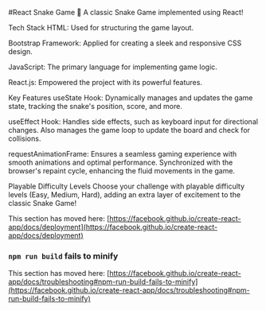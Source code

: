 #React Snake Game
🐍 A classic Snake Game implemented using React!

Tech Stack
HTML: Used for structuring the game layout.

Bootstrap Framework: Applied for creating a sleek and responsive CSS design.

JavaScript: The primary language for implementing game logic.

React.js: Empowered the project with its powerful features.

Key Features
useState Hook: Dynamically manages and updates the game state, tracking the snake's position, score, and more.

useEffect Hook: Handles side effects, such as keyboard input for directional changes. Also manages the game loop to update the board and check for collisions.

requestAnimationFrame: Ensures a seamless gaming experience with smooth animations and optimal performance. Synchronized with the browser's repaint cycle, enhancing the fluid movements in the game.

Playable Difficulty Levels
Choose your challenge with playable difficulty levels (Easy, Medium, Hard), adding an extra layer of excitement to the classic Snake Game!

This section has moved here: [https://facebook.github.io/create-react-app/docs/deployment](https://facebook.github.io/create-react-app/docs/deployment)

### `npm run build` fails to minify

This section has moved here: [https://facebook.github.io/create-react-app/docs/troubleshooting#npm-run-build-fails-to-minify](https://facebook.github.io/create-react-app/docs/troubleshooting#npm-run-build-fails-to-minify)
